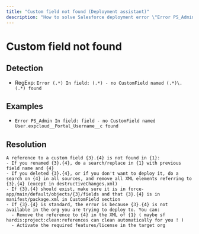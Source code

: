 ```yaml
---
title: "Custom field not found (Deployment assistant)"
description: "How to solve Salesforce deployment error \"Error PS_Admin In field: field - no CustomField named User.expcloud__Portal_Username__c found\""
---
```

<!-- markdownlint-disable MD013 -->
# Custom field not found

## Detection

- RegExp: `Error (.*) In field: (.*) - no CustomField named (.*)\.(.*) found`

## Examples

- `Error PS_Admin In field: field - no CustomField named User.expcloud__Portal_Username__c found`

## Resolution

```shell
A reference to a custom field {3}.{4} is not found in {1}:
- If you renamed {3}.{4}, do a search/replace in {1} with previous field name and {4}
- If you deleted {3}.{4}, or if you don't want to deploy it, do a search on {4} in all sources, and remove all XML elements referring to {3}.{4} (except in destructiveChanges.xml)
- If {3}.{4} should exist, make sure it is in force-app/main/default/objects/{3}/fields and that {3}.{4} is in manifest/package.xml in CustomField section
- If {3}.{4} is standard, the error is because {3}.{4} is not available in the org you are trying to deploy to. You can:
  - Remove the reference to {4} in the XML of {1} ( maybe sf hardis:project:clean:references can clean automatically for you ! )
  - Activate the required features/license in the target org

```
